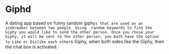 # Giphd

A dating app based on funny random giphy`s that are used as an icebreaker between two people. Using  random keywords to find the Giphy you would like to send the other person. Once you chose your Giphy, it will be sent to the other person, you both have the option to Like or Dislike each other`s Giphy, when both sides like the Giphy, then the chat box is activated. 
